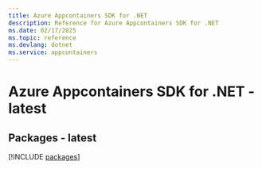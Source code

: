 ```yaml
---
title: Azure Appcontainers SDK for .NET
description: Reference for Azure Appcontainers SDK for .NET
ms.date: 02/17/2025
ms.topic: reference
ms.devlang: dotnet
ms.service: appcontainers
---
```

# Azure Appcontainers SDK for .NET - latest
## Packages - latest
[!INCLUDE [packages](appcontainers-index.md)]